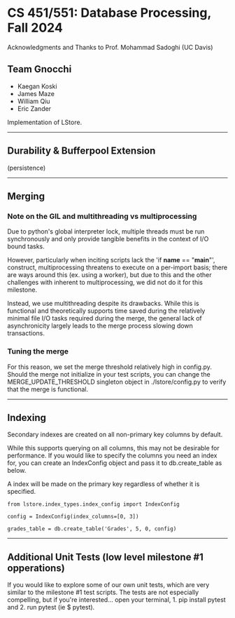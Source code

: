 # CS 451/551: Database Processing, Fall 2024

Acknowledgments and Thanks to Prof. Mohammad Sadoghi (UC Davis)

## Team Gnocchi
* Kaegan Koski
* James Maze
* William Qiu
* Eric Zander

Implementation of LStore.

---

## Durability & Bufferpool Extension

(persistence)

---

## Merging

### Note on the GIL and multithreading vs multiprocessing

Due to python's global interpreter lock, multiple threads must be run 
synchronously and only provide tangible benefits in the context of I/O bound 
tasks.

However, particularly when inciting scripts lack the 'if __name__ == "__main__"',
construct, multiprocessing threatens to execute on a per-import basis; there
are ways around this (ex. using a worker), but due to this and the other
challenges with inherent to multiprocessing, we did not do it for
this milestone.

Instead, we use multithreading despite its drawbacks. While this is functional
and theoretically supports time saved during the relatively minimal file I/O
tasks required during the merge, the general lack of asynchronicity largely
leads to the merge process slowing down transactions.

### Tuning the merge

For this reason, we set the merge threshold relatively high in config.py. Should
the merge not initialize in your test scripts, you can change the 
MERGE_UPDATE_THRESHOLD singleton object in ./lstore/config.py to verify that the
merge is functional.

---

## Indexing

Secondary indexes are created on all non-primary key columns by default.

While this supports querying on all columns, this may not be desirable for
performance. If you would like to specify the columns you need an index for,
you can create an IndexConfig object and pass it to db.create_table as below.

A index will be made on the primary key regardless of whether it is specified.

```
from lstore.index_types.index_config import IndexConfig

config = IndexConfig(index_columns=[0, 3])

grades_table = db.create_table('Grades', 5, 0, config)
```

---

## Additional Unit Tests (low level milestone #1 opperations)

If you would like to explore some of our own unit tests, which are very similar to the milestone #1 test scripts. The tests are not especially compelling, but if you're interested... open your terminal, 1. pip install pytest and 2. run pytest (ie $ pytest). 



